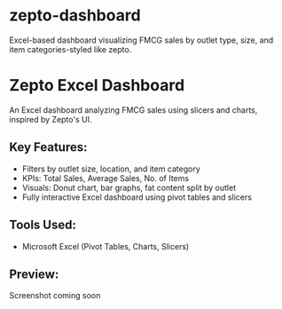 # zepto-dashboard
Excel-based dashboard visualizing FMCG sales by outlet type, size, and item categories-styled like zepto.
# Zepto Excel Dashboard

An Excel dashboard analyzing FMCG sales using slicers and charts, inspired by Zepto's UI.

## Key Features:
- Filters by outlet size, location, and item category
- KPIs: Total Sales, Average Sales, No. of Items
- Visuals: Donut chart, bar graphs, fat content split by outlet
- Fully interactive Excel dashboard using pivot tables and slicers

## Tools Used:
- Microsoft Excel (Pivot Tables, Charts, Slicers)

## Preview:
Screenshot coming soon
